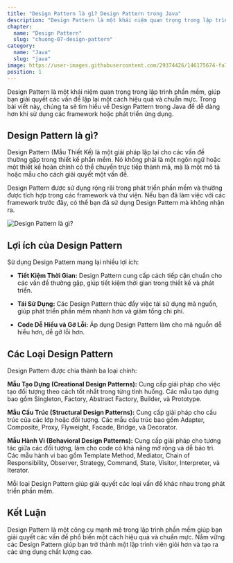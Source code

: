 ```yaml
---
title: "Design Pattern là gì? Design Pattern trong Java"
description: "Design Pattern là một khái niệm quan trọng trong lập trình phần mềm, giúp bạn giải quyết các vấn đề lặp lại một cách hiệu quả và chuẩn mực"
chapter:
  name: "Design Pattern"
  slug: "chuong-07-design-pattern"
category:
  name: "Java"
  slug: "java"
image: https://user-images.githubusercontent.com/29374426/146175674-fa7e09f7-4e42-485e-a2b5-8c664601b203.png
position: 1
---
```


Design Pattern là một khái niệm quan trọng trong lập trình phần mềm, giúp bạn giải quyết các vấn đề lặp lại một cách hiệu quả và chuẩn mực. Trong bài viết này, chúng ta sẽ tìm hiểu về Design Pattern trong Java để dễ dàng hơn khi sử dụng các framework hoặc phát triển ứng dụng.

## Design Pattern là gì?

Design Pattern (Mẫu Thiết Kế) là một giải pháp lặp lại cho các vấn đề thường gặp trong thiết kế phần mềm. Nó không phải là một ngôn ngữ hoặc một thiết kế hoàn chỉnh có thể chuyển trực tiếp thành mã, mà là một mô tả hoặc mẫu cho cách giải quyết một vấn đề.

Design Pattern được sử dụng rộng rãi trong phát triển phần mềm và thường được tích hợp trong các framework và thư viện. Nếu bạn đã làm việc với các framework trước đây, có thể bạn đã sử dụng Design Pattern mà không nhận ra.

![Design Pattern là gì?](https://github.com/techmely/hoc-lap-trinh/assets/29374426/0155b266-f18b-46aa-820e-27d7af123a8e)


## Lợi ích của Design Pattern

Sử dụng Design Pattern mang lại nhiều lợi ích:

- **Tiết Kiệm Thời Gian:** Design Pattern cung cấp cách tiếp cận chuẩn cho các vấn đề thường gặp, giúp tiết kiệm thời gian trong thiết kế và phát triển.

- **Tái Sử Dụng:** Các Design Pattern thúc đẩy việc tái sử dụng mã nguồn, giúp phát triển phần mềm nhanh hơn và giảm tổng chi phí.

- **Code Dễ Hiểu và Gỡ Lỗi:** Áp dụng Design Pattern làm cho mã nguồn dễ hiểu hơn, dễ gỡ lỗi hơn.

## Các Loại Design Pattern

Design Pattern được chia thành ba loại chính:

**Mẫu Tạo Dựng (Creational Design Patterns):** Cung cấp giải pháp cho việc tạo đối tượng theo cách tốt nhất trong từng tình huống. Các mẫu tạo dựng bao gồm Singleton, Factory, Abstract Factory, Builder, và Prototype.

**Mẫu Cấu Trúc (Structural Design Patterns):** Cung cấp giải pháp cho cấu trúc của các lớp hoặc đối tượng. Các mẫu cấu trúc bao gồm Adapter, Composite, Proxy, Flyweight, Facade, Bridge, và Decorator.

**Mẫu Hành Vi (Behavioral Design Patterns):** Cung cấp giải pháp cho tương tác giữa các đối tượng, làm cho code có khả năng mở rộng và dễ bảo trì. Các mẫu hành vi bao gồm Template Method, Mediator, Chain of Responsibility, Observer, Strategy, Command, State, Visitor, Interpreter, và Iterator.

Mỗi loại Design Pattern giúp giải quyết các loại vấn đề khác nhau trong phát triển phần mềm.

## Kết Luận

Design Pattern là một công cụ mạnh mẽ trong lập trình phần mềm giúp bạn giải quyết các vấn đề phổ biến một cách hiệu quả và chuẩn mực. Nắm vững các Design Pattern giúp bạn trở thành một lập trình viên giỏi hơn và tạo ra các ứng dụng chất lượng cao.
